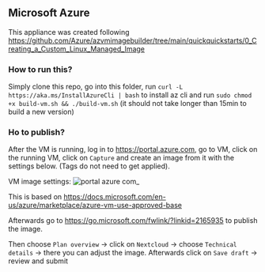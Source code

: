 ## Microsoft Azure

This appliance was created following https://github.com/Azure/azvmimagebuilder/tree/main/quickquickstarts/0_Creating_a_Custom_Linux_Managed_Image

### How to run this?
Simply clone this repo, go into this folder, run `curl -L https://aka.ms/InstallAzureCli | bash` to install az cli and run `sudo chmod +x build-vm.sh && ./build-vm.sh` (it should not take longer than 15min to build a new version)

### Ho to publish?

After the VM is running, log in to https://portal.azure.com, go to VM, click on the running VM, click on `Capture` and create an image from it with the settings below. (Tags do not need to get applied).

VM image settings:
![portal azure com_](https://user-images.githubusercontent.com/42591237/175539175-7f576ad8-2ae5-46e7-bf30-040908084e7f.png)

This is based on https://docs.microsoft.com/en-us/azure/marketplace/azure-vm-use-approved-base

Afterwards go to https://go.microsoft.com/fwlink/?linkid=2165935 to publish the image.

Then choose `Plan overview` -> click on `Nextcloud` -> choose `Technical details` -> there you can adjust the image. Afterwards click on `Save draft` -> review and submit
